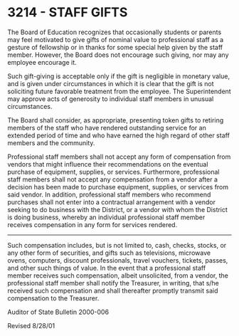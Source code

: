 3214 - STAFF GIFTS
==================

The Board of Education recognizes that occasionally students or parents
may feel motivated to give gifts of nominal value to professional staff
as a gesture of fellowship or in thanks for some special help given by
the staff member. However, the Board does not encourage such giving, nor
may any employee encourage it.

Such gift-giving is acceptable only if the gift is negligible in
monetary value, and is given under circumstances in which it is clear
that the gift is not soliciting future favorable treatment from the
employee. The Superintendent may approve acts of generosity to
individual staff members in unusual circumstances.

The Board shall consider, as appropriate, presenting token gifts to
retiring members of the staff who have rendered outstanding service for
an extended period of time and who have earned the high regard of other
staff members and the community.

Professional staff members shall not accept any form of compensation
from vendors that might influence their recommendations on the eventual
purchase of equipment, supplies, or services. Furthermore, professional
staff members shall not accept any compensation from a vendor after a
decision has been made to purchase equipment, supplies, or services from
said vendor. In addition, professional staff members who recommend
purchases shall not enter into a contractual arrangement with a vendor
seeking to do business with the District, or a vendor with whom the
District is doing business, whereby an individual professional staff
member receives compensation in any form for services rendered.

******

Such compensation includes, but is not limited to, cash, checks, stocks,
or any other form of securities, and gifts such as televisions,
microwave ovens, computers, discount professionals, travel vouchers,
tickets, passes, and other such things of value. In the event that a
professional staff member receives such compensation, albeit
unsolicited, from a vendor, the professional staff member shall notify
the Treasurer, in writing, that s/he received such compensation and
shall thereafter promptly transmit said compensation to the Treasurer.

Auditor of State Bulletin 2000-006

Revised 8/28/01
